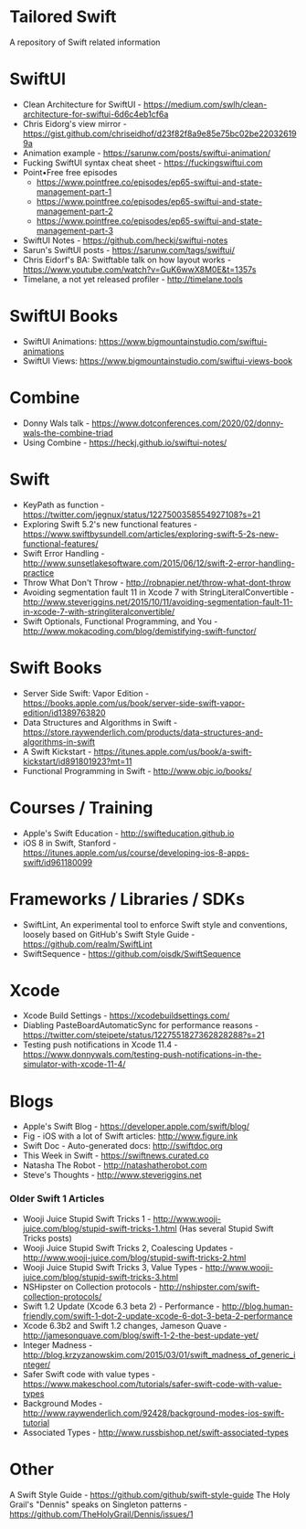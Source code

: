 # Tailored Swift
A repository of Swift related information

# SwiftUI

* Clean Architecture for SwiftUI - https://medium.com/swlh/clean-architecture-for-swiftui-6d6c4eb1cf6a
* Chris Eidorg's view mirror - https://gist.github.com/chriseidhof/d23f82f8a9e85e75bc02be220326199a
* Animation example - https://sarunw.com/posts/swiftui-animation/
* Fucking SwiftUI syntax cheat sheet - https://fuckingswiftui.com
* Point•Free free episodes
  * https://www.pointfree.co/episodes/ep65-swiftui-and-state-management-part-1
  * https://www.pointfree.co/episodes/ep65-swiftui-and-state-management-part-2
  * https://www.pointfree.co/episodes/ep65-swiftui-and-state-management-part-3
* SwiftUI Notes - https://github.com/heckj/swiftui-notes
* Sarun's SwiftUI posts - https://sarunw.com/tags/swiftui/
* Chris Eidorf's BA: Switftable talk on how layout works - https://www.youtube.com/watch?v=GuK6wwX8M0E&t=1357s
* Timelane, a not yet released profiler - http://timelane.tools

# SwiftUI Books

* SwiftUI Animations: https://www.bigmountainstudio.com/swiftui-animations
* SwiftUI Views: https://www.bigmountainstudio.com/swiftui-views-book

# Combine

* Donny Wals talk - https://www.dotconferences.com/2020/02/donny-wals-the-combine-triad
* Using Combine - https://heckj.github.io/swiftui-notes/

# Swift

* KeyPath as function - https://twitter.com/jegnux/status/1227500358554927108?s=21
* Exploring Swift 5.2's new functional features - https://www.swiftbysundell.com/articles/exploring-swift-5-2s-new-functional-features/
* Swift Error Handling - http://www.sunsetlakesoftware.com/2015/06/12/swift-2-error-handling-practice
* Throw What Don't Throw - http://robnapier.net/throw-what-dont-throw
* Avoiding segmentation fault 11 in Xcode 7 with StringLiteralConvertible - http://www.steveriggins.net/2015/10/11/avoiding-segmentation-fault-11-in-xcode-7-with-stringliteralconvertible/
* Swift Optionals, Functional Programming, and You - http://www.mokacoding.com/blog/demistifying-swift-functor/

# Swift Books

* Server Side Swift: Vapor Edition - https://books.apple.com/us/book/server-side-swift-vapor-edition/id1389763820
* Data Structures and Algorithms in Swift - https://store.raywenderlich.com/products/data-structures-and-algorithms-in-swift
* A Swift Kickstart - https://itunes.apple.com/us/book/a-swift-kickstart/id891801923?mt=11
* Functional Programming in Swift - http://www.objc.io/books/

# Courses / Training

* Apple's Swift Education - http://swifteducation.github.io
* iOS 8 in Swift, Stanford - https://itunes.apple.com/us/course/developing-ios-8-apps-swift/id961180099

# Frameworks / Libraries / SDKs

* SwiftLint, An experimental tool to enforce Swift style and conventions, loosely based on GitHub's Swift Style Guide - https://github.com/realm/SwiftLint
* SwiftSequence - https://github.com/oisdk/SwiftSequence

# Xcode

* Xcode Build Settings - https://xcodebuildsettings.com/
* Diabling PasteBoardAutomaticSync for performance reasons - https://twitter.com/steipete/status/1227551827362828288?s=21
* Testing push notifications in Xcode 11.4 - https://www.donnywals.com/testing-push-notifications-in-the-simulator-with-xcode-11-4/

# Blogs

* Apple's Swift Blog - https://developer.apple.com/swift/blog/
* Fig - iOS with a lot of Swift articles: http://www.figure.ink
* Swift Doc - Auto-generated docs: http://swiftdoc.org
* This Week in Swift - https://swiftnews.curated.co
* Natasha The Robot - http://natashatherobot.com
* Steve's Thoughts - http://www.steveriggins.net

### Older Swift 1 Articles
* Wooji Juice Stupid Swift Tricks 1 - http://www.wooji-juice.com/blog/stupid-swift-tricks-1.html (Has several Stupid Swift Tricks posts)
* Wooji Juice Stupid Swift Tricks 2, Coalescing Updates - http://www.wooji-juice.com/blog/stupid-swift-tricks-2.html
* Wooji Juice Stupid Swift Tricks 3, Value Types - http://www.wooji-juice.com/blog/stupid-swift-tricks-3.html
* NSHipster on Collection protocols - http://nshipster.com/swift-collection-protocols/
* Swift 1.2 Update (Xcode 6.3 beta 2) - Performance - http://blog.human-friendly.com/swift-1-dot-2-update-xcode-6-dot-3-beta-2-performance
* Xcode 6.3b2 and Swift 1.2 changes, Jameson Quave - http://jamesonquave.com/blog/swift-1-2-the-best-update-yet/
* Integer Madness - http://blog.krzyzanowskim.com/2015/03/01/swift_madness_of_generic_integer/
* Safer Swift code with value types - https://www.makeschool.com/tutorials/safer-swift-code-with-value-types
* Background Modes - http://www.raywenderlich.com/92428/background-modes-ios-swift-tutorial
* Associated Types - http://www.russbishop.net/swift-associated-types

# Other

A Swift Style Guide - https://github.com/github/swift-style-guide
The Holy Grail's "Dennis" speaks on Singleton patterns - https://github.com/TheHolyGrail/Dennis/issues/1
